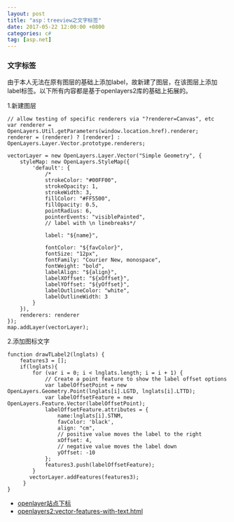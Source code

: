 ```yaml
---
layout: post
title: "asp：treeview之文字标签"
date: 2017-05-22 12:00:00 +0800
categories: c#
tag: [asp.net]
---   
```


### 文字标签

由于本人无法在原有图层的基础上添加label，故新建了图层，在该图层上添加label标签。以下所有内容都是基于openlayers2库的基础上拓展的。

1.新建图层
```
// allow testing of specific renderers via "?renderer=Canvas", etc
var renderer = OpenLayers.Util.getParameters(window.location.href).renderer;
renderer = (renderer) ? [renderer] : OpenLayers.Layer.Vector.prototype.renderers;

vectorLayer = new OpenLayers.Layer.Vector("Simple Geometry", {
    styleMap: new OpenLayers.StyleMap({
        'default': {
            /*
            strokeColor: "#00FF00",
            strokeOpacity: 1,
            strokeWidth: 3,
            fillColor: "#FF5500",
            fillOpacity: 0.5,
            pointRadius: 6,
            pointerEvents: "visiblePainted",
            // label with \n linebreaks*/

            label: "${name}",

            fontColor: "${favColor}",
            fontSize: "12px",
            fontFamily: "Courier New, monospace",
            fontWeight: "bold",
            labelAlign: "${align}",
            labelXOffset: "${xOffset}",
            labelYOffset: "${yOffset}",
            labelOutlineColor: "white",
            labelOutlineWidth: 3
        }
    }),
    renderers: renderer
});
map.addLayer(vectorLayer);
```
2.添加图标文字
```
function drawTLabel2(lnglats) {
    features3 = [];
    if(lnglats){
        for (var i = 0; i < lnglats.length; i = i + 1) {
            // Create a point feature to show the label offset options
            var labelOffsetPoint = new OpenLayers.Geometry.Point(lnglats[i].LGTD, lnglats[i].LTTD);
            var labelOffsetFeature = new OpenLayers.Feature.Vector(labelOffsetPoint);
            labelOffsetFeature.attributes = {
                name:lnglats[i].STNM,
                favColor: 'black',
                align: "cm",
                // positive value moves the label to the right
                xOffset: 4,
                // negative value moves the label down
                yOffset: -10
            };
            features3.push(labelOffsetFeature);
        }
       vectorLayer.addFeatures(features3);
     }
}
```

- [openlayer站点下标](http://dev.openlayers.org/examples/vector-features-with-text.html)
- [openlayers2:vector-features-with-text.html](https://github.com/crschmidt/openlayers/blob/master/examples/vector-features-with-text.html)